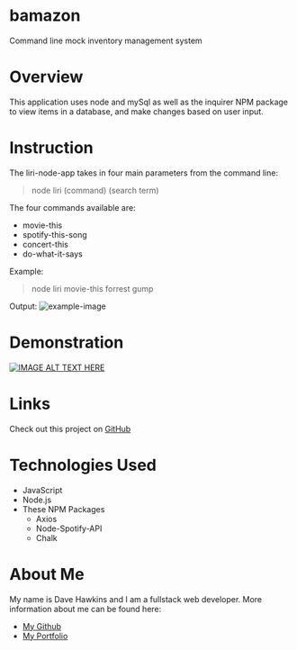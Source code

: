 # bamazon
Command line mock inventory management system

# Overview
This application uses node and mySql as well as the inquirer NPM package to view items in a database, and make changes based on user input. 

# Instruction
The liri-node-app takes in four main parameters from the command line: 
> node liri (command) (search term)

The four commands available are:
* movie-this
* spotify-this-song
* concert-this
* do-what-it-says

Example: 
> node liri movie-this forrest gump

Output:
![example-image](example.png)

# Demonstration
[![IMAGE ALT TEXT HERE](video.png)](https://www.youtube.com/watch?v=nMo8jLZJB-0&t)

# Links
Check out this project on [GitHub](https://github.com/dhawkins01/liri-node-app)

# Technologies Used
* JavaScript
* Node.js
* These NPM Packages
  * Axios
  * Node-Spotify-API
  * Chalk 

# About Me
My name is Dave Hawkins and I am a fullstack web developer. More information about me can be found here:

* [My Github](https://github.com/dhawkins01)
* [My Portfolio](https://dhawkinsjr.com)
